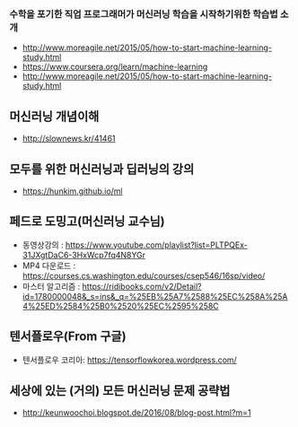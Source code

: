 ### 수학을 포기한 직업 프로그래머가 머신러닝 학습을 시작하기위한 학습법 소개
- http://www.moreagile.net/2015/05/how-to-start-machine-learning-study.html
- https://www.coursera.org/learn/machine-learning
- http://www.moreagile.net/2015/05/how-to-start-machine-learning-study.html

## 머신러닝 개념이해
- http://slownews.kr/41461

## 모두를 위한 머신러닝과 딥러닝의 강의
- https://hunkim.github.io/ml

## 페드로 도밍고(머신러닝 교수님)
- 동영상강의 : https://www.youtube.com/playlist?list=PLTPQEx-31JXgtDaC6-3HxWcp7fq4N8YGr
- MP4 다운로드 : https://courses.cs.washington.edu/courses/csep546/16sp/video/
- 마스터 알고리즘 : https://ridibooks.com/v2/Detail?id=1780000048&_s=ins&_q=%25EB%25A7%2588%25EC%258A%25A4%25ED%2584%25B0%2520%25EC%2595%258C

## 텐서플로우(From 구글)
- 텐서플로우 코리아: https://tensorflowkorea.wordpress.com/

## 세상에 있는 (거의) 모든 머신러닝 문제 공략법
- http://keunwoochoi.blogspot.de/2016/08/blog-post.html?m=1
